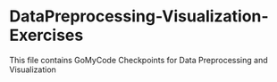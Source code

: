 # DataPreprocessing-Visualization-Exercises
This file contains GoMyCode Checkpoints for Data Preprocessing and Visualization
